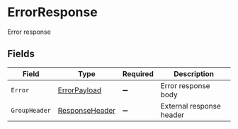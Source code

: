 # ErrorResponse

Error response


## Fields

| Field                                                   | Type                                                    | Required                                                | Description                                             |
| ------------------------------------------------------- | ------------------------------------------------------- | ------------------------------------------------------- | ------------------------------------------------------- |
| `Error`                                                 | [ErrorPayload](../../Models/Shared/ErrorPayload.md)     | :heavy_minus_sign:                                      | Error response body                                     |
| `GroupHeader`                                           | [ResponseHeader](../../Models/Shared/ResponseHeader.md) | :heavy_minus_sign:                                      | External response header                                |